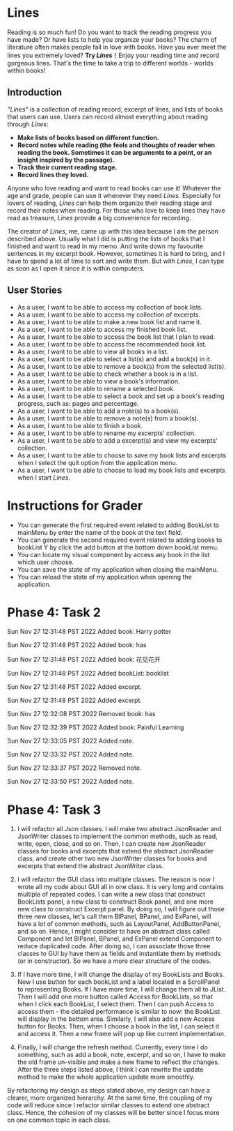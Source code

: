 # Lines

Reading is so much fun!  Do you want to track the reading progress you have made? Or have 
lists to help you organize your books? The charm of literature often makes people fall in 
love with books. Have you ever meet the lines you extremely loved? **Try *Lines***！Enjoy 
your reading time and record gorgeous lines. That's the time to take a trip to different 
worlds - worlds within books!

## Introduction

*"Lines"* is a collection of reading record, excerpt of lines, and lists of books that 
users can use. Users can record almost everything about reading through *Lines*:
- **Make lists of books based on different function.**
- **Record notes while reading (the feels and thoughts of reader when reading the book. 
Sometimes it can be arguments to a point, or an insight inspired by the passage).**
- **Track their current reading stage.**
- **Record lines they loved.**

Anyone who love reading and want to read books can use it! Whatever the age and grade,
people can use it whenever they need *Lines*. Especially for lovers of reading, *Lines* 
can help them organize their reading stage and record their notes when reading. For those
who love to keep lines they have read as treasure, *Lines* provide a big convenience for
recording.

The creator of *Lines*, me, came up with this idea because I am the person described
above. Usually what I did is putting the lists of books that I finished and want to read 
in my memo. And write down my favourite sentences in my excerpt book. However, sometimes 
it is hard to bring, and I have to spend a lot of time to sort and write them. But with 
*Lines*, I can type as soon as I open it since it is within computers.

## User Stories
- As a user, I want to be able to access my collection of book lists.
- As a user, I want to be able to access my collection of excerpts.
- As a user, I want to be able to make a new book list and name it.
- As a user, I want to be able to access my finished book list.
- As a user, I want to be able to access the book list that I plan to read.
- As a user, I want to be able to access the recommended book list.
- As a user, I want to be able to view all books in a list.
- As a user, I want to be able to select a list(s) and add a book(s) in it.
- As a user, I want to be able to remove a book(s) from the selected list(s).
- As a user, I want to be able to check whether a book is in a list.
- As a user, I want to be able to view a book's information.
- As a user, I want to be able to rename a selected book.
- As a user, I want to be able to select a book and set up a book's reading progress, 
such as: pages and percentage.
- As a user, I want to be able to add a note(s) to a book(s).
- As a user, I want to be able to remove a note(s) from a book(s).
- As a user, I want to be able to finish a book.
- As a user, I want to be able to rename my excerpts' collection.
- As a user, I want to be able to add a excerpt(s) and view my excerpts' collection.
- As a user, I want to be able to choose to save my book lists and excerpts when I select 
the quit option from the application menu. 
- As a user, I want to be able to choose to load my book lists and excerpts when I start 
*Lines*.

# Instructions for Grader

- You can generate the first required event related to adding BookList to mainMenu by enter the name
of the book at the text field.
- You can generate the second required event related to adding books to bookList Y by click the add
button at the bottom down bookList menu.
- You can locate my visual component by access any book in the list which user choose.
- You can save the state of my application when closing the mainMenu.
- You can reload the state of my application when opening the application.

# Phase 4: Task 2

Sun Nov 27 12:31:48 PST 2022
Added book: Harry potter


Sun Nov 27 12:31:48 PST 2022
Added book: has


Sun Nov 27 12:31:48 PST 2022
Added book: 花见花开


Sun Nov 27 12:31:48 PST 2022
Added bookList: booklist


Sun Nov 27 12:31:48 PST 2022
Added excerpt.


Sun Nov 27 12:31:48 PST 2022
Added excerpt.


Sun Nov 27 12:32:08 PST 2022
Removed book: has


Sun Nov 27 12:32:39 PST 2022
Added book: Painful Learning


Sun Nov 27 12:33:05 PST 2022
Added note.


Sun Nov 27 12:33:32 PST 2022
Added note.


Sun Nov 27 12:33:37 PST 2022
Removed note.


Sun Nov 27 12:33:50 PST 2022
Added note.

# Phase 4: Task 3

1. I will refactor all Json classes. I will make two abstract JsonReader and JsonWriter classes to implement
the common methods, such as read, write, open, close, and so on. Then, I can create new JsonReader classes for books 
and excerpts that extend the abstract JsonReader class, and create other two new JsonWriter classes for books and 
excerpts that extend the abstract JsonWriter class.


2. I will refactor the GUI class into multiple classes. The reason is now I wrote all my code about GUI
all in one class. It is very long and contains multiple of repeated codes. I can write a new class that 
construct BookLists panel, a new class to construct Book panel, and one more new class to construct Excerpt 
panel. By doing so, I will figure out those three new classes, let's call them BlPanel, BPanel, and ExPanel, 
will have a lot of common methods, such as LayoutPanel, AddButtonPanel, and so on. Hence, I might consider 
to have an abstract class called Component and let BlPanel, BPanel, and ExPanel extend Component to reduce 
duplicated code. After doing so, I can associate those three classes to GUI by have them as fields and 
instantiate them by methods (or in constructor). So we have a more clear structure of the codes.


3. If I have more time, I will change the display of my BookLists and Books. Now I use button for each 
bookList and a label located in a ScrollPanel to representing Books. If I have more time, I will  change them
all to JList. Then I will add one more button called Access for BookLists, so that when I click each BookList, 
I select them. Then I can push Access to access them - the detailed performance is similar to now: the BookList 
will display in the bottom area. Similarly, I will also add a new Access button for Books. Then, when I choose 
a book in the list, I can select it and access it. Then a new frame will pop up like current implementation.


4. Finally, I will change the refresh method. Currently, every time I do something, such as add a book, note, 
excerpt, and so on, I have to make the old frame un-visible and make a new frame to reflect the changes. After 
the three steps listed above, I think I can rewrite the update method to make the whole application update more 
smoothly.


By refactoring my design as steps stated above, my design can have a clearer, more organized hierarchy. At the same
time, the coupling of my code will reduce since I refactor similar classes to extend one abstract class. Hence, the 
cohesion of my classes will be better since I focus more on one common topic in each class. 
